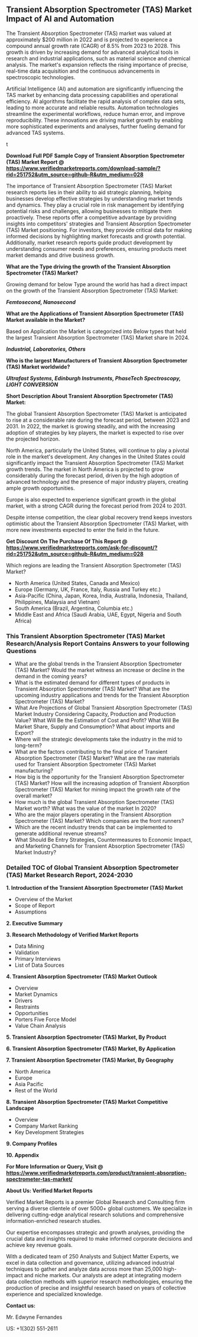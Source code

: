 <h2>Transient Absorption Spectrometer (TAS) Market Impact of AI and Automation</h2><p>The Transient Absorption Spectrometer (TAS) market was valued at approximately $200 million in 2022 and is projected to experience a compound annual growth rate (CAGR) of 8.5% from 2023 to 2028. This growth is driven by increasing demand for advanced analytical tools in research and industrial applications, such as material science and chemical analysis. The market's expansion reflects the rising importance of precise, real-time data acquisition and the continuous advancements in spectroscopic technologies.</p><p>Artificial Intelligence (AI) and automation are significantly influencing the TAS market by enhancing data processing capabilities and operational efficiency. AI algorithms facilitate the rapid analysis of complex data sets, leading to more accurate and reliable results. Automation technologies streamline the experimental workflows, reduce human error, and improve reproducibility. These innovations are driving market growth by enabling more sophisticated experiments and analyses, further fueling demand for advanced TAS systems.</p>t</p><p id="" class=""><strong>Download Full PDF Sample Copy of Transient Absorption Spectrometer (TAS) Market Report @ <a href="https://www.verifiedmarketreports.com/download-sample/?rid=251752&utm_source=github-R&utm_medium=028" target="_blank">https://www.verifiedmarketreports.com/download-sample/?rid=251752&utm_source=github-R&utm_medium=028</a></strong></p><p>The importance of&nbsp;Transient Absorption Spectrometer (TAS) Market research reports lies in their ability to aid strategic planning, helping businesses develop effective strategies by understanding market trends and dynamics. They play a crucial role in risk management by identifying potential risks and challenges, allowing businesses to mitigate them proactively. These reports offer a competitive advantage by providing insights into competitors' strategies and Transient Absorption Spectrometer (TAS) Market positioning. For investors, they provide critical data for making informed decisions by highlighting market forecasts and growth potential. Additionally, market research reports guide product development by understanding consumer needs and preferences, ensuring products meet market demands and drive business growth.</p><p><strong>What are the&nbsp;Type driving the growth of the Transient Absorption Spectrometer (TAS) Market?</strong></p><p id="" class="">Growing demand for below Type around the world has had a direct impact on the growth of the Transient Absorption Spectrometer (TAS) Market:</p><em><strong>Femtosecond, Nanosecond</strong></em></p><strong>What are the&nbsp;Applications&nbsp;of Transient Absorption Spectrometer (TAS) Market available in the Market?</strong></p><p id="" class="">Based on Application the Market is categorized into Below types that held the largest Transient Absorption Spectrometer (TAS) Market share In 2024.</p><em><strong>Industrial, Laboratories, Others</strong></em></p><strong>Who is the largest Manufacturers of Transient Absorption Spectrometer (TAS) Market worldwide?</strong></p><p><em><strong>Ultrafast Systems, Edinburgh Instruments, PhaseTech Spectroscopy, LIGHT CONVERSION</strong></em></p><p id="" class=""><strong>Short Description About Transient Absorption Spectrometer (TAS) Market:</strong></p><p>The global Transient Absorption Spectrometer (TAS) Market is anticipated to rise at a considerable rate during the forecast period, between 2023 and 2031. In 2022, the market is growing steadily, and with the increasing adoption of strategies by key players, the market is expected to rise over the projected horizon.</p><p>North America, particularly the United States, will continue to play a pivotal role in the market's development. Any changes in the United States could significantly impact the Transient Absorption Spectrometer (TAS) Market growth trends. The market in North America is projected to grow considerably during the forecast period, driven by the high adoption of advanced technology and the presence of major industry players, creating ample growth opportunities.</p><p>Europe is also expected to experience significant growth in the global market, with a strong CAGR during the forecast period from 2024 to 2031.</p><p>Despite intense competition, the clear global recovery trend keeps investors optimistic about the Transient Absorption Spectrometer (TAS) Market, with more new investments expected to enter the field in the future.</p><p id="" class=""><strong>Get Discount On The Purchase Of This Report @ <a href="https://www.verifiedmarketreports.com/ask-for-discount/?rid=251752&utm_source=github-R&utm_medium=028" target="_blank">https://www.verifiedmarketreports.com/ask-for-discount/?rid=251752&utm_source=github-R&utm_medium=028</a></strong></p>Which regions are leading the Transient Absorption Spectrometer (TAS) Market?</p><ul><li>North America (United States, Canada and Mexico)</li><li>Europe (Germany, UK, France, Italy, Russia and Turkey etc.)</li><li>Asia-Pacific (China, Japan, Korea, India, Australia, Indonesia, Thailand, Philippines, Malaysia and Vietnam)</li><li>South America (Brazil, Argentina, Columbia etc.)</li><li>Middle East and Africa (Saudi Arabia, UAE, Egypt, Nigeria and South Africa)</li></ul><h3 id="" class="">This Transient Absorption Spectrometer (TAS) Market Research/Analysis Report Contains Answers to your following Questions</h3><ul><li>What are the global trends in the Transient Absorption Spectrometer (TAS) Market? Would the market witness an increase or decline in the demand in the coming years?</li><li>What is the estimated demand for different types of products in Transient Absorption Spectrometer (TAS) Market? What are the upcoming industry applications and trends for the Transient Absorption Spectrometer (TAS) Market?</li><li>What Are Projections of Global Transient Absorption Spectrometer (TAS) Market Industry Considering Capacity, Production and Production Value? What Will Be the Estimation of Cost and Profit? What Will Be Market Share, Supply and Consumption? What about imports and Export?</li><li>Where will the strategic developments take the industry in the mid to long-term?</li><li>What are the factors contributing to the final price of Transient Absorption Spectrometer (TAS) Market? What are the raw materials used for Transient Absorption Spectrometer (TAS) Market manufacturing?</li><li>How big is the opportunity for the Transient Absorption Spectrometer (TAS) Market? How will the increasing adoption of Transient Absorption Spectrometer (TAS) Market for mining impact the growth rate of the overall market?</li><li>How much is the global Transient Absorption Spectrometer (TAS) Market worth? What was the value of the market In 2020?</li><li>Who are the major players operating in the Transient Absorption Spectrometer (TAS) Market? Which companies are the front runners?</li><li>Which are the recent industry trends that can be implemented to generate additional revenue streams?</li><li>What Should Be Entry Strategies, Countermeasures to Economic Impact, and Marketing Channels for Transient Absorption Spectrometer (TAS) Market Industry?</li></ul><h3 id="" class="">Detailed TOC of Global Transient Absorption Spectrometer (TAS) Market Research Report, 2024-2030</h3><p id="" class=""><strong>1. Introduction of the Transient Absorption Spectrometer (TAS) Market</strong></p><ul><li>Overview of the Market</li><li>Scope of Report</li><li>Assumptions</li></ul><p id="" class=""><strong>2. Executive Summary</strong></p><p id="" class=""><strong>3. Research Methodology of Verified Market Reports</strong></p><ul><li>Data Mining</li><li>Validation</li><li>Primary Interviews</li><li>List of Data Sources</li></ul><p id="" class=""><strong>4. Transient Absorption Spectrometer (TAS) Market Outlook</strong></p><ul><li>Overview</li><li>Market Dynamics</li><li>Drivers</li><li>Restraints</li><li>Opportunities</li><li>Porters Five Force Model</li><li>Value Chain Analysis</li></ul><p id="" class=""><strong>5. Transient Absorption Spectrometer (TAS) Market, By Product</strong></p><p id="" class=""><strong>6. Transient Absorption Spectrometer (TAS) Market, By Application</strong></p><p id="" class=""><strong>7. Transient Absorption Spectrometer (TAS) Market, By Geography</strong></p><ul><li>North America</li><li>Europe</li><li>Asia Pacific</li><li>Rest of the World</li></ul><p id="" class=""><strong>8. Transient Absorption Spectrometer (TAS) Market Competitive Landscape</strong></p><ul><li>Overview</li><li>Company Market Ranking</li><li>Key Development Strategies</li></ul><p id="" class=""><strong>9. Company Profiles</strong></p><p id="" class=""><strong>10. Appendix</strong></p><p id="" class=""><strong>For More Information or Query, Visit @ <a href="https://www.verifiedmarketreports.com/product/transient-absorption-spectrometer-tas-market/" target="_blank">https://www.verifiedmarketreports.com/product/transient-absorption-spectrometer-tas-market/</a></strong></p><p id="" class=""><strong>About Us: Verified Market Reports</strong></p><p id="" class="">Verified Market Reports is a premier Global Research and Consulting firm serving a diverse clientele of over 5000+ global customers. We specialize in delivering cutting-edge analytical research solutions and comprehensive information-enriched research studies.</p><p id="" class="">Our expertise encompasses strategic and growth analyses, providing the crucial data and insights required to make informed corporate decisions and achieve key revenue goals.</p><p id="" class="">With a dedicated team of 250 Analysts and Subject Matter Experts, we excel in data collection and governance, utilizing advanced industrial techniques to gather and analyze data across more than 25,000 high-impact and niche markets. Our analysts are adept at integrating modern data collection methods with superior research methodologies, ensuring the production of precise and insightful research based on years of collective experience and specialized knowledge.</p><p id="" class=""><strong>Contact us:</strong></p><p id="" class="">Mr. Edwyne Fernandes</p><p id="" class="">US: +1(302) 551-2611</p>